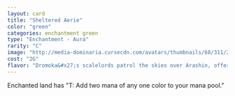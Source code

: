 ```yaml
---
layout: card
title: "Sheltered Aerie"
color: "green"
categories: enchantment green
type: "Enchantment - Aura"
rarity: "C"
image: "http://media-dominaria.cursecdn.com/avatars/thumbnails/68/311/200/283/635618391491989392.png"
cost: "2G"
flavor: "Dromoka&#x27;s scalelords patrol the skies over Arashin, offering her people safety from the harsh world."
---
```


Enchanted land has "<span class="tip mana-icon mana-t" title="Tap">T</span>: Add two mana of any one color to your mana pool."
